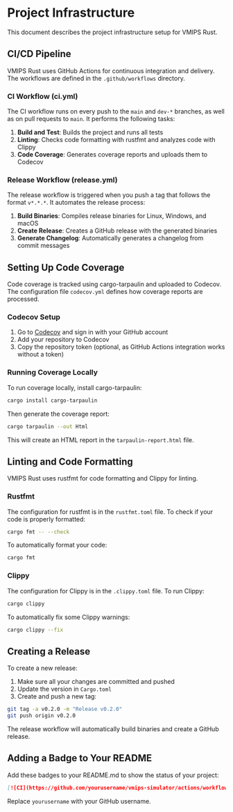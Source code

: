 # Project Infrastructure

This document describes the project infrastructure setup for VMIPS Rust.

## CI/CD Pipeline

VMIPS Rust uses GitHub Actions for continuous integration and delivery. The workflows are defined in the `.github/workflows` directory.

### CI Workflow (ci.yml)

The CI workflow runs on every push to the `main` and `dev-*` branches, as well as on pull requests to `main`. It performs the following tasks:

1. **Build and Test**: Builds the project and runs all tests
2. **Linting**: Checks code formatting with rustfmt and analyzes code with Clippy
3. **Code Coverage**: Generates coverage reports and uploads them to Codecov

### Release Workflow (release.yml)

The release workflow is triggered when you push a tag that follows the format `v*.*.*`. It automates the release process:

1. **Build Binaries**: Compiles release binaries for Linux, Windows, and macOS
2. **Create Release**: Creates a GitHub release with the generated binaries
3. **Generate Changelog**: Automatically generates a changelog from commit messages

## Setting Up Code Coverage

Code coverage is tracked using cargo-tarpaulin and uploaded to Codecov. The configuration file `codecov.yml` defines how coverage reports are processed.

### Codecov Setup

1. Go to [Codecov](https://codecov.io/) and sign in with your GitHub account
2. Add your repository to Codecov
3. Copy the repository token (optional, as GitHub Actions integration works without a token)

### Running Coverage Locally

To run coverage locally, install cargo-tarpaulin:

```bash
cargo install cargo-tarpaulin
```

Then generate the coverage report:

```bash
cargo tarpaulin --out Html
```

This will create an HTML report in the `tarpaulin-report.html` file.

## Linting and Code Formatting

VMIPS Rust uses rustfmt for code formatting and Clippy for linting.

### Rustfmt

The configuration for rustfmt is in the `rustfmt.toml` file. To check if your code is properly formatted:

```bash
cargo fmt -- --check
```

To automatically format your code:

```bash
cargo fmt
```

### Clippy

The configuration for Clippy is in the `.clippy.toml` file. To run Clippy:

```bash
cargo clippy
```

To automatically fix some Clippy warnings:

```bash
cargo clippy --fix
```

## Creating a Release

To create a new release:

1. Make sure all your changes are committed and pushed
2. Update the version in `Cargo.toml`
3. Create and push a new tag:

```bash
git tag -a v0.2.0 -m "Release v0.2.0"
git push origin v0.2.0
```

The release workflow will automatically build binaries and create a GitHub release.

## Adding a Badge to Your README

Add these badges to your README.md to show the status of your project:

```markdown
[![CI](https://github.com/yourusername/vmips-simulator/actions/workflows/ci.yml/badge.svg)](https://github.com/yourusername/vmips-simulator/actions/workflows/ci.yml)
```

Replace `yourusername` with your GitHub username.